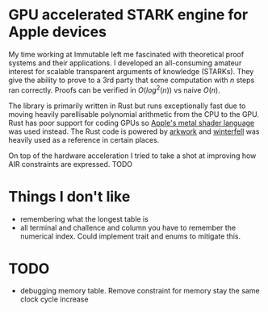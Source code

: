 # GPU accelerated STARK engine for Apple devices

My time working at Immutable left me fascinated with theoretical proof systems and their applications. I developed an all-consuming amateur interest for scalable transparent arguments of knowledge (STARKs). They give the ability to prove to a 3rd party that some computation with $n$ steps ran correctly. Proofs can be verified in $O(log^{2}(n))$ vs naive $O(n)$. 

The library is primarily written in Rust but runs exceptionally fast due to moving heavily parellisable polynomial arithmetic from the CPU to the GPU. Rust has poor support for coding GPUs so [Apple's metal shader language](https://developer.apple.com/metal/) was used instead. The Rust code is powered by [arkwork](https://github.com/arkworks-rs) and [winterfell](https://github.com/novifinancial/winterfell) was heavily used as a reference in certain places.

On top of the hardware acceleration I tried to take a shot at improving how AIR constraints are expressed. TODO

# Things I don't like

- remembering what the longest table is
- all terminal and challence and column you have to remember the numerical index. Could implement trait and enums to mitigate this.

# TODO

- debugging memory table. Remove constraint for memory stay the same clock cycle increase
